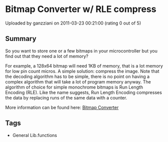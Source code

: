 # Bitmap Converter w/ RLE compress

Uploaded by ganzziani on 2011-03-23 00:21:00 (rating 0 out of 5)

## Summary

So you want to store one or a few bitmaps in your microcontroller but you find out that they need a lot of memory?  

For example, a 128x64 bitmap will need 1KB of memory, that is a lot memory for low pin count micros. A simple solution: compress the image. Note that the decoding algorithm has to be simple, there is no point on having a complex algorithm that will take a lot of program memory anyway. The algorithm of choice for simple monochrome bitmaps is Run Length Encoding (RLE). Like the name suggests, Run Length Encoding compresses the data by replacing runs of the same data with a counter.


More information can be found here: [Bitmap Converter](http://www.gabotronics.com/tutorials/run-length-encoding-for-lcd.htm)

## Tags

- General Lib.functions
